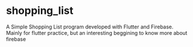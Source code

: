 # shopping_list

A Simple Shopping List program developed with Flutter and Firebase. Mainly for flutter practice,
but an interesting beggining to know more about firebase


